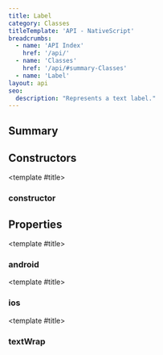```yaml
---
title: Label
category: Classes
titleTemplate: 'API - NativeScript'
breadcrumbs: 
  - name: 'API Index'
    href: '/api/'
  - name: 'Classes'
    href: '/api/#summary-Classes'
  - name: 'Label'
layout: api
seo:
  description: "Represents a text label."
---
```


<!-- This page is auto generated, do not edit manually. -->
<!-- Run "yarn generate:api-docs" to regenerate -->

<script setup lang="ts">
  import { provide } from "vue";
  import API_DATA from "./Label.data.json";
  
  provide('API_DATA', API_DATA);
</script>

<APIRefHierarchy v-once />

<APIRefComment commentBase64="eyJibG9ja1RhZ3MiOltdLCJtb2RpZmllclRhZ3MiOnt9LCJzdW1tYXJ5IjpbeyJraW5kIjoidGV4dCIsInRleHQiOiJSZXByZXNlbnRzIGEgdGV4dCBsYWJlbC4ifV19" v-once />

## <Heading ignore>Summary</Heading>

<APIRefSummary v-once />

## Constructors

<div class="">

<APIRef for="15895" v-once>

<template #title>

### constructor

</template>

</APIRef>

</div>

## Properties

<div class="">

<APIRef for="15897" v-once>

<template #title>

### android

</template>

</APIRef>

</div>

<div class="">

<APIRef for="15898" v-once>

<template #title>

### ios

</template>

</APIRef>

</div>

<div class="">

<APIRef for="15899" v-once>

<template #title>

### textWrap

</template>

</APIRef>

</div>
